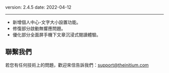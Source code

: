 version: 2.4.5
date: 2022-04-12

---

- 新增個人中心-文字大小設置功能。
- 修復部分啟動無響應問題。
- 優化部分全面屏手機下文章沉浸式閱讀體驗。

## 聯繫我們

若您有任何技術上的問題，歡迎來信告訴我們：[support@theinitium.com](mailto:support@theinitium.com)